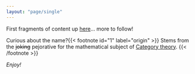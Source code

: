 ```yaml
---
layout: "page/single"
---
```


First fragments of content up [here](/micro-blog/)... more to follow!

Curious about the name?{{< footnote id="1" label="origin" >}}
Stems from the ~~joking~~ pejorative for the mathematical subject of
[Category theory](https://en.wikipedia.org/wiki/Category_theory).
{{< /footnote >}}

*Enjoy!*
